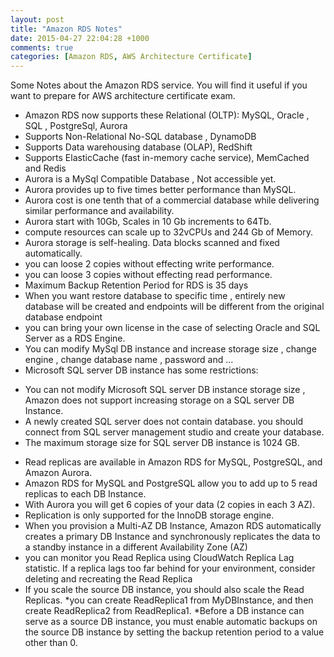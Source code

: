 ```yaml
---
layout: post
title: "Amazon RDS Notes"
date: 2015-04-27 22:04:28 +1000
comments: true
categories: [Amazon RDS, AWS Architecture Certificate]
---
```

 Some Notes about the Amazon RDS service. You will find it useful if you want to prepare for AWS architecture certificate exam.

* Amazon RDS now supports these Relational (OLTP): MySQL, Oracle , SQL , PostgreSql, Aurora
* Supports Non-Relational No-SQL database , DynamoDB
* Supports Data warehousing database (OLAP), RedShift
* Supports ElasticCache (fast in-memory cache service), MemCached and Redis
* Aurora is a MySql Compatible Database , Not accessible yet.
* Aurora provides up to five times better performance than MySQL.
* Aurora cost is one tenth that of a commercial database while delivering similar performance and availability.
* Aurora start with 10Gb, Scales in 10 Gb increments to 64Tb.
* compute resources can scale up to 32vCPUs and 244 Gb of Memory.
* Aurora storage is self-healing. Data blocks scanned and fixed automatically.
* you can loose 2 copies without effecting write performance.
* you can loose 3 copies without effecting read performance.
* Maximum Backup Retention Period for RDS is 35 days
* When you want restore database to specific time , entirely new database will be created and endpoints will be different from the original database endpoint
* you can bring your own license in the case of selecting Oracle and SQL Server as a RDS Engine.
* You can modify MySql DB instance and increase storage size , change engine , change database name , password and ...
* Microsoft SQL server DB instance has some restrictions:
-	 You can not modify Microsoft SQL server DB instance storage size , Amazon does not support increasing storage on a SQL server DB Instance.
-	 A newly created SQL server does not contain database. you should connect from SQL server management studio and create your database.
-	The maximum storage size for SQL server DB instance is 1024 GB.
* Read replicas are available in Amazon RDS for MySQL, PostgreSQL, and Amazon Aurora. 
* Amazon RDS for MySQL and PostgreSQL allow you to add up to 5 read replicas to each DB Instance.
* With Aurora you will get 6 copies of your data (2 copies in each 3 AZ).
* Replication is only supported for the InnoDB storage engine.
* When you provision a Multi-AZ DB Instance, Amazon RDS automatically creates a primary DB Instance and synchronously replicates the data to a standby instance in a different Availability Zone (AZ)
* you can monitor you Read Replica using CloudWatch Replica Lag statistic. If a replica lags too far behind for your environment, consider deleting and recreating the Read Replica
* If you scale the source DB instance, you should also scale the Read Replicas.
*you can create ReadReplica1 from MyDBInstance, and then create ReadReplica2 from ReadReplica1. 
*Before a DB instance can serve as a source DB instance, you must enable automatic backups on the source DB instance by setting the backup retention period to a value other than 0.
